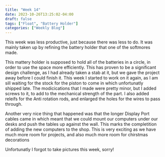 ```yaml
---
title: "Week 14"
date: 2023-10-26T13:25:02-04:00
draft: false
tags: ["Float", "Battery Holder"]
categories: ["Weekly Blog"]
---
```


This week was less productive, just because there was less to do. It was mainly taken up by refining the battery holder that one of the softmores made. 

This mattery holder is supposed to hold all of the batteries in a circle, in order to use the space more efficiently. This has proven to be a significant design challenge, as I had already taken a stab at it, but we gave the project away before I could finish it. This week I started to work on it again, as I am sill waiting for the stock for the piston to come in which unfortunatly shipped late. The modicications that I made were pretty minor, but I added screws to it, to add to the mechanical strength of the part. I also added releifs for the Anti rotation rods, and enlarged the holes for the wires to pass through. 

Another very nice thing that happened was that the longer Display Port cables came in which meant that we could mount our computers under our desks and push the tables up against the wall. This marks the completition of adding the new computers to the shop. This is very exciting as we have much more room for projects, and also much more room for chirstmas decorations 

Unfortunatly I forgot to take pictures this week, sorry!
